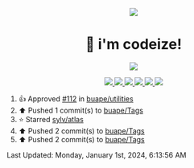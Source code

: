 <p align="center">
    <img src="https://avatars.githubusercontent.com/u/63158950?s=400&u=dd76c829ae30921e131dcbe7c830dc368e2d6e8a&v=4" />
</p>

<h1 align="center">
    👋 i'm codeize!
</h1>

<p align="center">
  <a href="https://skillicons.dev">
    <img align="center" src="https://skillicons.dev/icons?i=discord,bots,ts,nodejs,mysql,postgresql,react,nextjs,tailwindcss" />
  </a>
</p>

<p align="center">
  <a href="https://discord.com/users/668423998777982997">
    <img src="https://nocache.advaith.workers.dev?url=https://img.shields.io/endpoint?url=https://dev.discordprofiles.me/api/badge/status/668423998777982997?simple=true" />
    <img src="https://nocache.advaith.workers.dev?url=https://img.shields.io/endpoint?url=https://dev.discordprofiles.me/api/badge/vscode/668423998777982997" />
    <img src="https://nocache.advaith.workers.dev?url=https://img.shields.io/endpoint?url=https://dev.discordprofiles.me/api/badge/playing/668423998777982997" />
    <img src="https://nocache.advaith.workers.dev?url=https://img.shields.io/endpoint?url=https://dev.discordprofiles.me/api/badge/spotify/668423998777982997" />
    <img src="https://komarev.com/ghpvc/?username=codeize" />
    <img src="https://hits.link/hits?url=https%3A%2F%2Fgithub.com%2FCodeize" />
  </a>
</p>

<!--RECENT_ACTIVITY:start-->
1. 👍 Approved [#112](https://github.com/buape/utilities/pull/112#pullrequestreview-1799584515) in [buape/utilities](https://github.com/buape/utilities)<br>
2. ⬆️ Pushed 1 commit(s) to [buape/Tags](https://github.com/buape/Tags)<br>
3. ⭐ Starred [sylv/atlas](https://github.com/sylv/atlas)<br>
4. ⬆️ Pushed 2 commit(s) to [buape/Tags](https://github.com/buape/Tags)<br>
5. ⬆️ Pushed 2 commit(s) to [buape/Tags](https://github.com/buape/Tags)<br>
<!--RECENT_ACTIVITY:end-->

<!--RECENT_ACTIVITY:last_update-->
Last Updated: Monday, January 1st, 2024, 6:13:56 AM
<!--RECENT_ACTIVITY:last_update_end-->
